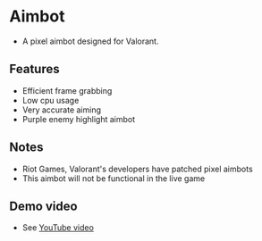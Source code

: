 # Aimbot
- A pixel aimbot designed for Valorant.

## Features
* Efficient frame grabbing
* Low cpu usage
* Very accurate aiming
* Purple enemy highlight aimbot

## Notes
* Riot Games, Valorant's developers have patched pixel aimbots
* This aimbot will not be functional in the live game

## Demo video
* See [YouTube video](https://www.youtube.com/watch?v=IQoVYhcJL_k)

